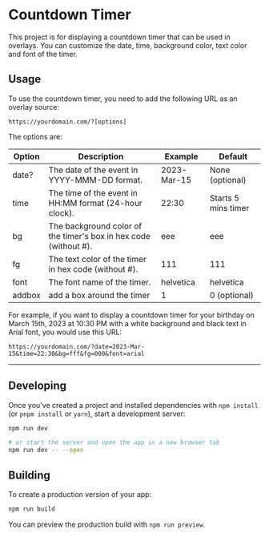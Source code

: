 # Countdown Timer

This project is for displaying a countdown timer that can be used in overlays. You can customize the date, time, background color, text color and font of the timer.

## Usage

To use the countdown timer, you need to add the following URL as an overlay source:

`https://yourdomain.com/?[options]`

The options are:

| Option | Description                                                      | Example     | Default             |
| ------ | ---------------------------------------------------------------- | ----------- | ------------------- |
| date?  | The date of the event in YYYY-MMM-DD format.                     | 2023-Mar-15 | None (optional)     |
| time   | The time of the event in HH:MM format (24-hour clock).           | 22:30       | Starts 5 mins timer |
| bg     | The background color of the timer's box in hex code (without #). | eee         | eee                 |
| fg     | The text color of the timer in hex code (without #).             | 111         | 111                 |
| font   | The font name of the timer.                                      | helvetica   | helvetica           |
| addbox | add a box around the timer                                       | 1           | 0 (optional)        |

For example, if you want to display a countdown timer for your birthday on March 15th, 2023 at 10:30 PM with a white background and black text in Arial font, you would use this URL:

`https://yourdomain.com/?date=2023-Mar-15&time=22:30&bg=fff&fg=000&font=arial`

<hr />

## Developing

Once you've created a project and installed dependencies with `npm install` (or `pnpm install` or `yarn`), start a development server:

```bash
npm run dev

# or start the server and open the app in a new browser tab
npm run dev -- --open
```

## Building

To create a production version of your app:

```bash
npm run build
```

You can preview the production build with `npm run preview`.
